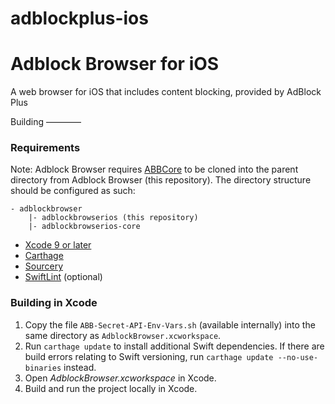 # adblockplus-ios
Adblock Browser for iOS
=======================

A web browser for iOS that includes content blocking, provided by AdBlock Plus

Building
————

### Requirements

Note: Adblock Browser requires [ABBCore](https://gitlab.com/eyeo/adblockplus/adblockbrowserios-core) to be cloned into the parent directory from Adblock Browser (this repository).
The directory structure should be configured as such:

```
- adblockbrowser
    |- adblockbrowserios (this repository)
    |- adblockbrowserios-core
```

- [Xcode 9 or later](https://developer.apple.com/xcode/)
- [Carthage](https://github.com/Carthage/Carthage)
- [Sourcery](https://github.com/krzysztofzablocki/Sourcery)
- [SwiftLint](https://github.com/realm/SwiftLint/) (optional)

### Building in Xcode

1. Copy the file `ABB-Secret-API-Env-Vars.sh` (available internally) into the same directory as `AdblockBrowser.xcworkspace`.
2. Run `carthage update` to install additional Swift dependencies. If there are build errors relating to Swift versioning, run `carthage update --no-use-binaries` instead.
3. Open _AdblockBrowser.xcworkspace_ in Xcode.
4. Build and run the project locally in Xcode.